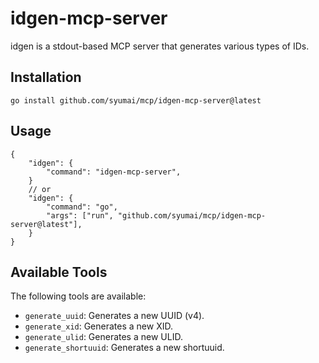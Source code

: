# idgen-mcp-server

idgen is a stdout-based MCP server that generates various types of IDs.

## Installation

```
go install github.com/syumai/mcp/idgen-mcp-server@latest
```

## Usage

```jsonc
{
    "idgen": {
        "command": "idgen-mcp-server",
    }
    // or
    "idgen": {
        "command": "go",
        "args": ["run", "github.com/syumai/mcp/idgen-mcp-server@latest"],
    }
}
```

## Available Tools

The following tools are available:

-   `generate_uuid`: Generates a new UUID (v4).
-   `generate_xid`: Generates a new XID.
-   `generate_ulid`: Generates a new ULID.
-   `generate_shortuuid`: Generates a new shortuuid.
